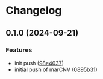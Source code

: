 # Changelog

## 0.1.0 (2024-09-21)


### Features

* init push ([98e4037](https://github.com/cuspuk/genovisio_MarCNV/commit/98e403741144c4da33b5437240fbab2e217b929b))
* initial push of marCNV ([0895b31](https://github.com/cuspuk/genovisio_MarCNV/commit/0895b31ea1021fcd6b5cea4dcb6cad79ae343585))
